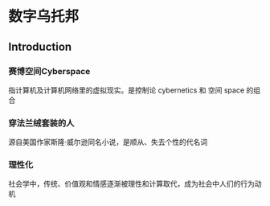 # 数字乌托邦
## Introduction
### 赛博空间Cyberspace
指计算机及计算机网络里的虚拟现实。是控制论 cybernetics 和 空间 space 的组合
### 穿法兰绒套装的人
源自美国作家斯隆·威尔逊同名小说，是顺从、失去个性的代名词
### 理性化
社会学中，传统、价值观和情感逐渐被理性和计算取代，成为社会中人们的行为动机